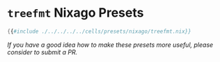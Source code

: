 # `treefmt` Nixago Presets

```nix
{{#include ./../../../../cells/presets/nixago/treefmt.nix}}
```

_If you have a good idea how to make these presets more useful, please consider to submit a PR._
